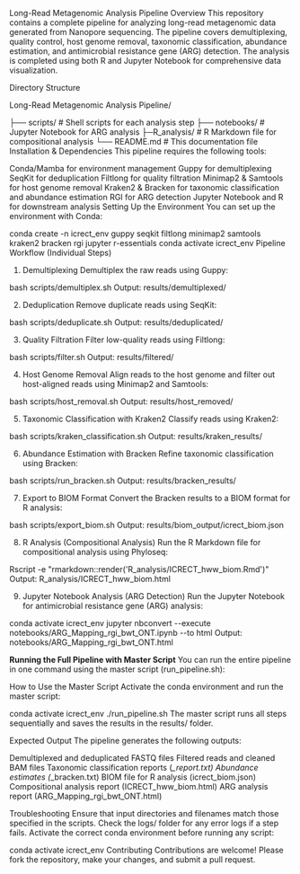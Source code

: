 Long-Read Metagenomic Analysis Pipeline
Overview
This repository contains a complete pipeline for analyzing long-read metagenomic data generated from Nanopore sequencing. The pipeline covers demultiplexing, quality control, host genome removal, taxonomic classification, abundance estimation, and antimicrobial resistance gene (ARG) detection. The analysis is completed using both R and Jupyter Notebook for comprehensive data visualization.

Directory Structure

Long-Read Metagenomic Analysis Pipeline/

├── scripts/               # Shell scripts for each analysis step
├── notebooks/             # Jupyter Notebook for ARG analysis
├─R_analysis/              # R Markdown file for compositional analysis
└── README.md              # This documentation file
Installation & Dependencies
This pipeline requires the following tools:

Conda/Mamba for environment management
Guppy for demultiplexing
SeqKit for deduplication
Filtlong for quality filtration
Minimap2 & Samtools for host genome removal
Kraken2 & Bracken for taxonomic classification and abundance estimation
RGI for ARG detection
Jupyter Notebook and R for downstream analysis
Setting Up the Environment
You can set up the environment with Conda:

conda create -n icrect_env guppy seqkit filtlong minimap2 samtools kraken2 bracken rgi jupyter r-essentials
conda activate icrect_env
Pipeline Workflow (Individual Steps)
1. Demultiplexing
Demultiplex the raw reads using Guppy:


bash scripts/demultiplex.sh
Output: results/demultiplexed/

2. Deduplication
Remove duplicate reads using SeqKit:

bash scripts/deduplicate.sh
Output: results/deduplicated/

3. Quality Filtration
Filter low-quality reads using Filtlong:


bash scripts/filter.sh
Output: results/filtered/

4. Host Genome Removal
Align reads to the host genome and filter out host-aligned reads using Minimap2 and Samtools:

bash scripts/host_removal.sh
Output: results/host_removed/

5. Taxonomic Classification with Kraken2
Classify reads using Kraken2:

bash scripts/kraken_classification.sh
Output: results/kraken_results/

6. Abundance Estimation with Bracken
Refine taxonomic classification using Bracken:

bash scripts/run_bracken.sh
Output: results/bracken_results/

7. Export to BIOM Format
Convert the Bracken results to a BIOM format for R analysis:

bash scripts/export_biom.sh
Output: results/biom_output/icrect_biom.json

8. R Analysis (Compositional Analysis)
Run the R Markdown file for compositional analysis using Phyloseq:

Rscript -e "rmarkdown::render('R_analysis/ICRECT_hww_biom.Rmd')"
Output: R_analysis/ICRECT_hww_biom.html

9. Jupyter Notebook Analysis (ARG Detection)
Run the Jupyter Notebook for antimicrobial resistance gene (ARG) analysis:

conda activate icrect_env
jupyter nbconvert --execute notebooks/ARG_Mapping_rgi_bwt_ONT.ipynb --to html
Output: notebooks/ARG_Mapping_rgi_bwt_ONT.html

**Running the Full Pipeline with Master Script**
You can run the entire pipeline in one command using the master script (run_pipeline.sh):

How to Use the Master Script
Activate the conda environment and run the master script:

conda activate icrect_env
./run_pipeline.sh
The master script runs all steps sequentially and saves the results in the results/ folder.

Expected Output
The pipeline generates the following outputs:

Demultiplexed and deduplicated FASTQ files
Filtered reads and cleaned BAM files
Taxonomic classification reports (*_report.txt)
Abundance estimates (*_bracken.txt)
BIOM file for R analysis (icrect_biom.json)
Compositional analysis report (ICRECT_hww_biom.html)
ARG analysis report (ARG_Mapping_rgi_bwt_ONT.html)

Troubleshooting
Ensure that input directories and filenames match those specified in the scripts.
Check the logs/ folder for any error logs if a step fails.
Activate the correct conda environment before running any script:

conda activate icrect_env
Contributing
Contributions are welcome! Please fork the repository, make your changes, and submit a pull request.
